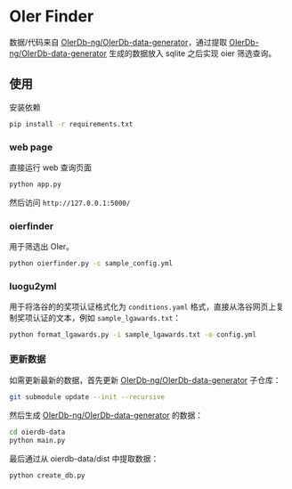 # OIer Finder

数据/代码来自 [OIerDb-ng/OIerDb-data-generator](https://github.com/OIerDb-ng/OIerDb-data-generator)，通过提取 [OIerDb-ng/OIerDb-data-generator](https://github.com/OIerDb-ng/OIerDb-data-generator) 生成的数据放入 sqlite 之后实现 oier 筛选查询。

## 使用

安装依赖

```bash
pip install -r requirements.txt
```

### web page

直接运行 web 查询页面

```bash
python app.py
```

然后访问 `http://127.0.0.1:5000/`

### oierfinder

用于筛选出 OIer。

```bash
python oierfinder.py -c sample_config.yml
```

### luogu2yml


用于将洛谷的的奖项认证格式化为 `conditions.yaml` 格式，直接从洛谷网页上复制奖项认证的文本，例如 `sample_lgawards.txt`：

```bash
python format_lgawards.py -i sample_lgawards.txt -o config.yml
```

### 更新数据

如需更新最新的数据，首先更新 [OIerDb-ng/OIerDb-data-generator](https://github.com/OIerDb-ng/OIerDb-data-generator) 子仓库：

```bash
git submodule update --init --recursive
```

然后生成 [OIerDb-ng/OIerDb-data-generator](https://github.com/OIerDb-ng/OIerDb-data-generator) 的数据：

```bash
cd oierdb-data
python main.py
```

最后通过从 oierdb-data/dist 中提取数据：

```
python create_db.py
```